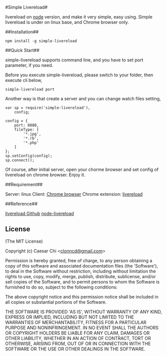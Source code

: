 #Simple Livereload#

livereload on [node](http://nodejs.org) version, and make it very simple, easy using. Simple livereload is under on linux base, and Chrome browser only. 

##Installation##

    npm install -g simple-livereload

##Quick Start##

simple-livereload supports command line, and you have to set port parameter, if you need.

Before you execute simple-livereload, please switch to your folder, then execute cli below,

    simple-livereload port

Another way is that create a server and you can change watch files setting,

    var sp = require('simple-livereload'),
        config;

    config = {
        port: 8888,
        fileType: [
            '*.jpg',
            '*.rb',
            '*.php'
        ]
    };
    sp.setConfig(config);
    sp.connect();

Of course, after initial server, open your chorme browser and set config of livereload on chrome browser. Enjoy it.

##Requirement##

Server: linux
Client: [Chrome browser](https://www.google.com/chrome)
Chrome extension: [livereload](https://chrome.google.com/webstore/detail/jnihajbhpnppcggbcgedagnkighmdlei)

##Reference##

[livereload Github](https://github.com/mockko/livereload)
[node-livereload](https://github.com/josh/node-livereload)

## License 

(The MIT License)

Copyright (c) Caesar Chi  &lt;clonncd@gmail.com&gt;

Permission is hereby granted, free of charge, to any person obtaining
a copy of this software and associated documentation files (the
'Software'), to deal in the Software without restriction, including
without limitation the rights to use, copy, modify, merge, publish,
distribute, sublicense, and/or sell copies of the Software, and to
permit persons to whom the Software is furnished to do so, subject to
the following conditions:

The above copyright notice and this permission notice shall be
included in all copies or substantial portions of the Software.

THE SOFTWARE IS PROVIDED 'AS IS', WITHOUT WARRANTY OF ANY KIND,
EXPRESS OR IMPLIED, INCLUDING BUT NOT LIMITED TO THE WARRANTIES OF
MERCHANTABILITY, FITNESS FOR A PARTICULAR PURPOSE AND NONINFRINGEMENT.
IN NO EVENT SHALL THE AUTHORS OR COPYRIGHT HOLDERS BE LIABLE FOR ANY
CLAIM, DAMAGES OR OTHER LIABILITY, WHETHER IN AN ACTION OF CONTRACT,
TORT OR OTHERWISE, ARISING FROM, OUT OF OR IN CONNECTION WITH THE
SOFTWARE OR THE USE OR OTHER DEALINGS IN THE SOFTWARE.
